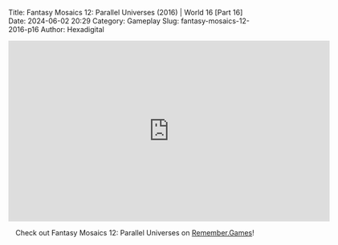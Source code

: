 Title: Fantasy Mosaics 12: Parallel Universes (2016) | World 16 [Part 16]
Date: 2024-06-02 20:29
Category: Gameplay
Slug: fantasy-mosaics-12-2016-p16
Author: Hexadigital

<center><iframe src="https://www.youtube.com/embed/DB7FK0ESZQs?feature=oembed" allow="accelerometer; autoplay; encrypted-media; gyroscope; picture-in-picture" width="640" height="360" frameborder="0"></iframe>

Check out Fantasy Mosaics 12: Parallel Universes on [Remember.Games](https://remember.games/game/8350/fantasy-mosaics-12-parallel-universes/)!</center>